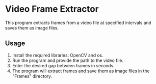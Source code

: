 <!DOCTYPE html>
<html lang="en">
<head>
  <meta charset="UTF-8">
  <meta name="viewport" content="width=device-width, initial-scale=1.0">
</head>
<body>
  <h1>Video Frame Extractor</h1>
  <p>This program extracts frames from a video file at specified intervals and saves them as image files.</p>
  <h2>Usage</h2>
  <ol>
    <li>Install the required libraries: OpenCV and os.</li>
    <li>Run the program and provide the path to the video file.</li>
    <li>Enter the desired gap between frames in seconds.</li>
    <li>The program will extract frames and save them as image files in the "Frames" directory.</li>
  </ol>
</body>
</html>
